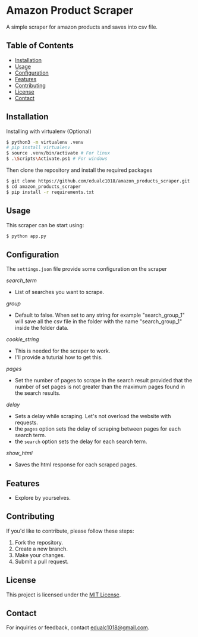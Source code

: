 # Amazon Product Scraper

A simple scraper for amazon products and saves into csv file.

## Table of Contents

- [Installation](#installation)
- [Usage](#usage)
- [Configuration](#configuration)
- [Features](#features)
- [Contributing](#contributing)
- [License](#license)
- [Contact](#contact)

## Installation

Installing with virtualenv (Optional)
```sh
$ python3 -m virtualenv .venv
# pip install virtualenv
$ source .venv/bin/activate # For linux
$ .\Scripts\Activate.ps1 # For windows
```

Then clone the repository and install the required packages

```sh
$ git clone https://github.com/edualc1018/amazon_products_scraper.git
$ cd amazon_products_scraper
$ pip install -r requirements.txt
```


## Usage

This scraper can be start using:

```sh
$ python app.py
```

## Configuration

The `settings.json` file provide some configuration on the scraper

*search_term*
- List of searches you want to scrape.

*group*
- Default to false. When set to any string for example "search_group_1" will save all the csv file in the folder with the name "search_group_1" inside the folder data.

*cookie_string*
- This is needed for the scraper to work.
- I'll provide a tuturial how to get this.

*pages*
- Set the number of pages to scrape in the search result provided that the number of set pages is not greater than the maximum pages found in the search results.

*delay*
- Sets a delay while scraping. Let's not overload the website with requests.
- the `pages` option sets the delay of scraping between pages for each search term.
- the `search` option sets the delay for each search term.

*show_html*
- Saves the html response for each scraped pages.


## Features

- Explore by yourselves.

## Contributing

If you'd like to contribute, please follow these steps:
1. Fork the repository.
2. Create a new branch.
3. Make your changes.
4. Submit a pull request.


## License

This project is licensed under the [MIT License](LICENSE).

## Contact

For inquiries or feedback, contact [edualc1018@gmail.com](mailto:edualc1018@gmail.com).